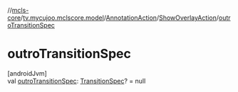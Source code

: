 //[mcls-core](../../../../index.md)/[tv.mycujoo.mclscore.model](../../index.md)/[AnnotationAction](../index.md)/[ShowOverlayAction](index.md)/[outroTransitionSpec](outro-transition-spec.md)

# outroTransitionSpec

[androidJvm]\
val [outroTransitionSpec](outro-transition-spec.md): [TransitionSpec](../../-transition-spec/index.md)? = null
